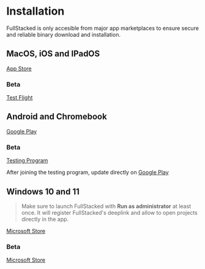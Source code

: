 # Installation

FullStacked is only accesible from major app marketplaces to ensure secure and reliable binary download and installation.

## MacOS, iOS and IPadOS

[App Store](https://apps.apple.com/ca/app/fullstacked/id6477835950)

### Beta

[Test Flight](https://testflight.apple.com/join/f1gnTHVm)

## Android and Chromebook

[Google Play](https://play.google.com/store/apps/details?id=org.fullstacked.editor)

### Beta

[Testing Program](https://play.google.com/apps/testing/org.fullstacked.editor)

After joining the testing program, update directly on [Google Play](https://play.google.com/store/apps/details?id=org.fullstacked.editor)

## Windows 10 and 11

> Make sure to launch FullStacked with **Run as administrator** at least once. It will register FullStacked's deeplink and allow to open projects directly in the app.

[Microsoft Store](https://apps.microsoft.com/detail/9p987qm508vc)

### Beta

[Microsoft Store](https://apps.microsoft.com/detail/9n9bcqswwz79)

